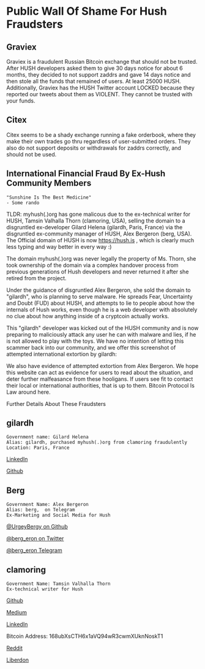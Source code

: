 # Public Wall Of Shame For Hush Fraudsters

## Graviex

Graviex is a fraudulent Russian Bitcoin exchange that should not be trusted.
After HUSH developers asked them to give 30 days notice for about 6 months,
they decided to not support zaddrs and gave 14 days notice and then stole
all the funds that remained of users. At least 25000 HUSH. Additionally,
Graviex has the HUSH Twitter account LOCKED because they reported our tweets
about them as VIOLENT. They cannot be trusted with your funds.

## Citex

Citex seems to be a shady exchange running a fake orderbook, where they make their
own trades go thru regardless of user-submitted orders. They also do not support
deposits or withdrawals for zaddrs correctly, and should not be used.

## International Financial Fraud By Ex-Hush Community Members

```
"Sunshine Is The Best Medicine" 
- Some rando
```

TLDR: myhush(.)org has gone malicous due to the ex-technical writer for
HUSH, Tamsin Valhalla Thorn (clamoring, USA), selling the domain to a
disgruntled ex-developer Gilard Helena (gilardh, Paris, France) via the disgruntled
ex-community manager of HUSH, Alex Bergeron (berg, USA).
The Official domain of HUSH is now https://hush.is , which is clearly
much less typing and way better in every way :)

The domain myhush(.)org was never legally the property of Ms. Thorn, she
took ownership of the domain via a complex handover process from
previous generations of Hush developers and never returned it after she
retired from the project.

Under the guidance of disgruntled Alex Bergeron, she sold the domain to
"gilardh", who is planning to serve malware. He spreads Fear, Uncertainty
and Doubt (FUD) about HUSH, and attempts to lie to people about how the
internals of Hush works, even though he is a web developer with
absolutely no clue about how anything inside of a cryptcoin actually
works.

This "gilardh" developer was kicked out of the HUSH community and is now
preparing to maliciously attack any user he can with malware and lies,
if he is not allowed to play with the toys. We have no intention of
letting this scammer back into our community, and we offer this
screenshot of attempted international extortion by gilardh:

We also have evidence of attempted extortion from Alex Bergeron. We
hope this website can act as evidence for users to read about the
situation, and deter further malfeasance from these hooligans.
If users see fit to contact their local or international authorities,
that is up to them. Bitcoin Protocol Is Law around here.

Further Details About These Fraudsters

## gilardh
```
Government name: Gilard Helena
Alias: gilardh, purchased myhush(.)org from clamoring fraudulently
Location: Paris, France
```

<a href="https://www.linkedin.com/in/helena-gilard-4880781ba/">LinkedIn</a>

<a href="https://github.com/gilardh">Github</a>


## Berg
```
Government Name: Alex Bergeron
Alias: berg,  on Telegram
Ex-Marketing and Social Media for Hush
```
<a href="https://github.com/UrgeyBergy">@UrgeyBergy on Github</a>

<a href="https://twitter.com/berg_eron">@berg_eron on Twitter</a>

<a href=t.me/berg_eron>@berg_eron Telegram</a>

## clamoring
```
Government Name: Tamsin Valhalla Thorn
Ex-technical writer for Hush
```
<a href="https://github.com/clamoring">Github</a>

<a href="https://medium.com/@tamsin.v.thorn">Medium</a>

<a href="https://www.linkedin.com/in/tamsin-thorn-a5178383/">LinkedIn</a>

Bitcoin Address: 168ubXsCTH6x1aVQ94wR3cwmXUknNoskT1

<a href="https://www.reddit.com/user/clamoring">Reddit</a> 

<a href="https://liberdon.com/@clamoring">Liberdon</a> 

